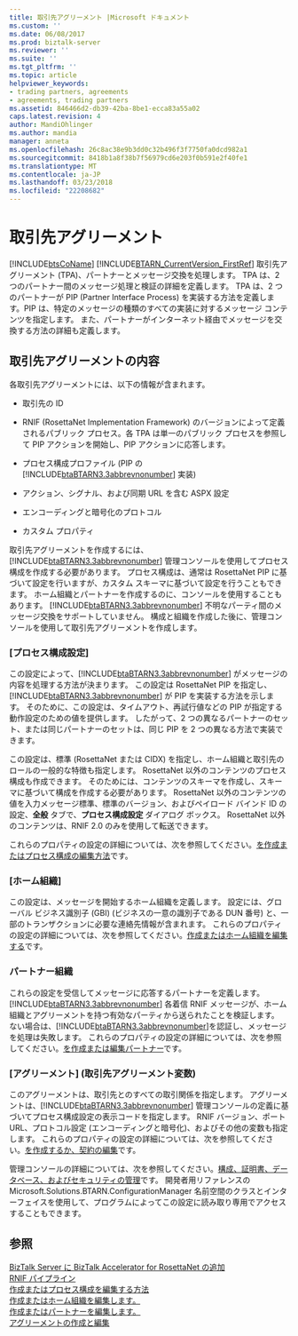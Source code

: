 ```yaml
---
title: 取引先アグリーメント |Microsoft ドキュメント
ms.custom: ''
ms.date: 06/08/2017
ms.prod: biztalk-server
ms.reviewer: ''
ms.suite: ''
ms.tgt_pltfrm: ''
ms.topic: article
helpviewer_keywords:
- trading partners, agreements
- agreements, trading partners
ms.assetid: 846466d2-db39-42ba-8be1-ecca83a55a02
caps.latest.revision: 4
author: MandiOhlinger
ms.author: mandia
manager: anneta
ms.openlocfilehash: 26c8ac38e9b3dd0c32b496f3f7750fa0dcd982a1
ms.sourcegitcommit: 8418b1a8f38b7f56979cd6e203f0b591e2f40fe1
ms.translationtype: MT
ms.contentlocale: ja-JP
ms.lasthandoff: 03/23/2018
ms.locfileid: "22208682"
---
```

# <a name="trading-partner-agreements"></a>取引先アグリーメント
[!INCLUDE[btsCoName](../../includes/btsconame-md.md)] [!INCLUDE[BTARN_CurrentVersion_FirstRef](../../includes/btarn-currentversion-firstref-md.md)] 取引先アグリーメント (TPA)、パートナーとメッセージ交換を処理します。 TPA は、2 つのパートナー間のメッセージ処理と検証の詳細を定義します。 TPA は、2 つのパートナーが PIP (Partner Interface Process) を実装する方法を定義します。PIP は、特定のメッセージの種類のすべての実装に対するメッセージ コンテンツを指定します。 また、パートナーがインターネット経由でメッセージを交換する方法の詳細も定義します。  
  
## <a name="trading-partner-agreement-contents"></a>取引先アグリーメントの内容  
 各取引先アグリーメントには、以下の情報が含まれます。  
  
-   取引先の ID  
  
-   RNIF (RosettaNet Implementation Framework) のバージョンによって定義されるパブリック プロセス。各 TPA は単一のパブリック プロセスを参照して PIP アクションを開始し、PIP アクションに応答します。  
  
-   プロセス構成プロファイル (PIP の [!INCLUDE[btaBTARN3.3abbrevnonumber](../../includes/btabtarn3-3abbrevnonumber-md.md)] 実装)  
  
-   アクション、シグナル、および同期 URL を含む ASPX 設定  
  
-   エンコーディングと暗号化のプロトコル  
  
-   カスタム プロパティ  
  
 取引先アグリーメントを作成するには、[!INCLUDE[btaBTARN3.3abbrevnonumber](../../includes/btabtarn3-3abbrevnonumber-md.md)] 管理コンソールを使用してプロセス構成を作成する必要があります。 プロセス構成は、通常は RosettaNet PIP に基づいて設定を行いますが、カスタム スキーマに基づいて設定を行うこともできます。 ホーム組織とパートナーを作成するのに、コンソールを使用することもあります。 [!INCLUDE[btaBTARN3.3abbrevnonumber](../../includes/btabtarn3-3abbrevnonumber-md.md)] 不明なパーティ間のメッセージ交換をサポートしていません。 構成と組織を作成した後に、管理コンソールを使用して取引先アグリーメントを作成します。  
  
### <a name="process-configuration"></a>[プロセス構成設定]  
 この設定によって、[!INCLUDE[btaBTARN3.3abbrevnonumber](../../includes/btabtarn3-3abbrevnonumber-md.md)] がメッセージの内容を処理する方法が決まります。 この設定は RosettaNet PIP を指定し、[!INCLUDE[btaBTARN3.3abbrevnonumber](../../includes/btabtarn3-3abbrevnonumber-md.md)] が PIP を実装する方法を示します。 そのために、この設定は、タイムアウト、再試行値などの PIP が指定する動作設定のための値を提供します。 したがって、2 つの異なるパートナーのセット、または同じパートナーのセットは、同じ PIP を 2 つの異なる方法で実装できます。  
  
 この設定は、標準 (RosettaNet または CIDX) を指定し、ホーム組織と取引先のロールの一般的な特徴も指定します。 RosettaNet 以外のコンテンツのプロセス構成も作成できます。 そのためには、コンテンツのスキーマを作成し、スキーマに基づいて構成を作成する必要があります。 RosettaNet 以外のコンテンツの値を入力メッセージ標準、標準のバージョン、およびペイロード バインド ID の設定、**全般** タブで、**プロセス構成設定** ダイアログ ボックス。 RosettaNet 以外のコンテンツは、RNIF 2.0 のみを使用して転送できます。  
  
 これらのプロパティの設定の詳細については、次を参照してください。[を作成またはプロセス構成の編集方法](../../adapters-and-accelerators/accelerator-rosettanet/how-to-create-or-edit-a-process-configuration.md)です。  
  
### <a name="home-organization"></a>[ホーム組織]  
 この設定は、メッセージを開始するホーム組織を定義します。 設定には、グローバル ビジネス識別子 (GBI) (ビジネスの一意の識別子である DUN 番号) と、一部のトランザクションに必要な連絡先情報が含まれます。 これらのプロパティの設定の詳細については、次を参照してください。[作成またはホーム組織を編集する](../../adapters-and-accelerators/accelerator-rosettanet/creating-or-editing-a-home-organization.md)です。  
  
### <a name="partner-organization"></a>パートナー組織  
 これらの設定を受信してメッセージに応答するパートナーを定義します。 [!INCLUDE[btaBTARN3.3abbrevnonumber](../../includes/btabtarn3-3abbrevnonumber-md.md)] 各着信 RNIF メッセージが、ホーム組織とアグリーメントを持つ有効なパーティから送られたことを検証します。 ない場合は、[!INCLUDE[btaBTARN3.3abbrevnonumber](../../includes/btabtarn3-3abbrevnonumber-md.md)]を認証し、メッセージを処理は失敗します。 これらのプロパティの設定の詳細については、次を参照してください。[を作成または編集パートナー](../../adapters-and-accelerators/accelerator-rosettanet/creating-or-editing-a-partner.md)です。  
  
### <a name="agreements-trading-partner-agreement-variables"></a>[アグリーメント] \(取引先アグリーメント変数)  
 このアグリーメントは、取引先とのすべての取引関係を指定します。 アグリーメントは、[!INCLUDE[btaBTARN3.3abbrevnonumber](../../includes/btabtarn3-3abbrevnonumber-md.md)] 管理コンソールの定義に基づいてプロセス構成設定の表示コードを指定します。 RNIF バージョン、ポート URL、プロトコル設定 (エンコーディングと暗号化)、およびその他の変数も指定します。 これらのプロパティの設定の詳細については、次を参照してください。[を作成するか、契約の編集](../../adapters-and-accelerators/accelerator-rosettanet/creating-or-editing-an-agreement.md)です。  
  
 管理コンソールの詳細については、次を参照してください。[構成、証明書、データベース、およびセキュリティの管理](manage-configuration-certificates-databases-security.md)です。 開発者用リファレンスの Microsoft.Solutions.BTARN.ConfigurationManager 名前空間のクラスとインターフェイスを使用して、プログラムによってこの設定に読み取り専用でアクセスすることもできます。  
  
## <a name="see-also"></a>参照  
 [BizTalk Server に BizTalk Accelerator for RosettaNet の追加](../../adapters-and-accelerators/accelerator-rosettanet/what-biztalk-accelerator-for-rosettanet-adds-to-biztalk-server.md)   
 [RNIF パイプライン](../../adapters-and-accelerators/accelerator-rosettanet/rnif-pipelines.md)   
 [作成またはプロセス構成を編集する方法](../../adapters-and-accelerators/accelerator-rosettanet/how-to-create-or-edit-a-process-configuration.md)   
 [作成またはホーム組織を編集します。](../../adapters-and-accelerators/accelerator-rosettanet/creating-or-editing-a-home-organization.md)   
 [作成またはパートナーを編集します。](../../adapters-and-accelerators/accelerator-rosettanet/creating-or-editing-a-partner.md)   
 [アグリーメントの作成と編集](../../adapters-and-accelerators/accelerator-rosettanet/creating-or-editing-an-agreement.md)